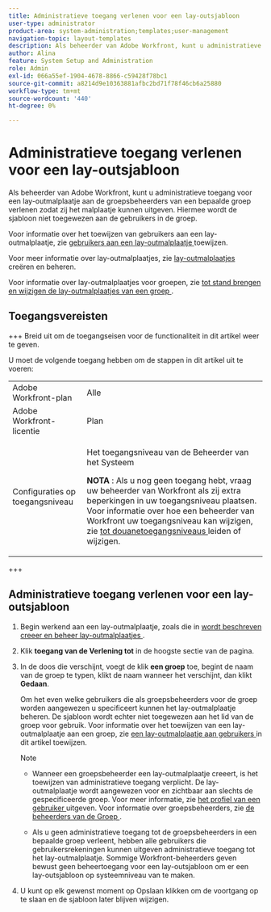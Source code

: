 ```yaml
---
title: Administratieve toegang verlenen voor een lay-outsjabloon
user-type: administrator
product-area: system-administration;templates;user-management
navigation-topic: layout-templates
description: Als beheerder van Adobe Workfront, kunt u administratieve toegang voor een lay-outmalplaatje aan de groepsbeheerders van een bepaalde groep verlenen zodat zij het malplaatje kunnen uitgeven. Hiermee wordt de sjabloon niet toegewezen aan de gebruikers in de groep.
author: Alina
feature: System Setup and Administration
role: Admin
exl-id: 066a55ef-1904-4678-8866-c59428f78bc1
source-git-commit: a8214d9e10363881afbc2bd71f78f46cb6a25880
workflow-type: tm+mt
source-wordcount: '440'
ht-degree: 0%

---
```


# Administratieve toegang verlenen voor een lay-outsjabloon

Als beheerder van Adobe Workfront, kunt u administratieve toegang voor een lay-outmalplaatje aan de groepsbeheerders van een bepaalde groep verlenen zodat zij het malplaatje kunnen uitgeven. Hiermee wordt de sjabloon niet toegewezen aan de gebruikers in de groep.

Voor informatie over het toewijzen van gebruikers aan een lay-outmalplaatje, zie [ gebruikers aan een lay-outmalplaatje ](../../../administration-and-setup/customize-workfront/use-layout-templates/assign-users-to-layout-template.md) toewijzen.

Voor meer informatie over lay-outmalplaatjes, zie [ lay-outmalplaatjes ](../../../administration-and-setup/customize-workfront/use-layout-templates/create-and-manage-layout-templates.md) creëren en beheren.

Voor informatie over lay-outmalplaatjes voor groepen, zie [ tot stand brengen en wijzigen de lay-outmalplaatjes van een groep ](../../../administration-and-setup/manage-groups/work-with-group-objects/create-and-modify-a-groups-layout-templates.md).

## Toegangsvereisten

+++ Breid uit om de toegangseisen voor de functionaliteit in dit artikel weer te geven.

U moet de volgende toegang hebben om de stappen in dit artikel uit te voeren:

<table style="table-layout:auto"> 
 <col> 
 <col> 
 <tbody> 
  <tr> 
   <td role="rowheader">Adobe Workfront-plan</td> 
   <td>Alle</td> 
  </tr> 
  <tr> 
   <td role="rowheader">Adobe Workfront-licentie</td> 
   <td>Plan</td> 
  </tr> 
  <tr> 
   <td role="rowheader">Configuraties op toegangsniveau</td> 
   <td><p>Het toegangsniveau van de Beheerder van het Systeem</p><p><b> NOTA </b>: Als u nog geen toegang hebt, vraag uw beheerder van Workfront als zij extra beperkingen in uw toegangsniveau plaatsen. Voor informatie over hoe een beheerder van Workfront uw toegangsniveau kan wijzigen, zie <a href="../../../administration-and-setup/add-users/configure-and-grant-access/create-modify-access-levels.md" class="MCXref xref"> tot douanetoegangsniveaus </a> leiden of wijzigen.</p> </td> 
  </tr> 
 </tbody> 
</table>

+++

## Administratieve toegang verlenen voor een lay-outsjabloon

1. Begin werkend aan een lay-outmalplaatje, zoals die in [ wordt beschreven creeer en beheer lay-outmalplaatjes ](../../../administration-and-setup/customize-workfront/use-layout-templates/create-and-manage-layout-templates.md).
1. Klik **toegang van de Verlening tot** in de hoogste sectie van de pagina.
1. In de doos die verschijnt, voegt de klik **een groep** toe, begint de naam van de groep te typen, klikt de naam wanneer het verschijnt, dan klikt **Gedaan**.

   Om het even welke gebruikers die als groepsbeheerders voor de groep worden aangewezen u specificeert kunnen het lay-outmalplaatje beheren. De sjabloon wordt echter niet toegewezen aan het lid van de groep voor gebruik. Voor informatie over het toewijzen van een lay-outmalplaatje aan een groep, zie [ een lay-outmalplaatje aan gebruikers ](../../../administration-and-setup/customize-workfront/use-layout-templates/assign-users-to-layout-template.md#assign) in dit artikel toewijzen.

   >[!NOTE]
   >
   >* Wanneer een groepsbeheerder een lay-outmalplaatje creeert, is het toewijzen van administratieve toegang verplicht. De lay-outmalplaatje wordt aangewezen voor en zichtbaar aan slechts de gespecificeerde groep. Voor meer informatie, zie [ het profiel van een gebruiker ](../../../administration-and-setup/add-users/create-and-manage-users/edit-a-users-profile.md) uitgeven. Voor informatie over groepsbeheerders, zie [ de beheerders van de Groep ](../../../administration-and-setup/manage-groups/group-roles/group-administrators.md).
   >   
   >* Als u geen administratieve toegang tot de groepsbeheerders in een bepaalde groep verleent, hebben alle gebruikers die gebruikersrekeningen kunnen uitgeven administratieve toegang tot het lay-outmalplaatje. Sommige Workfront-beheerders geven bewust geen beheertoegang voor een lay-outsjabloon om er een lay-outsjabloon op systeemniveau van te maken.

1. U kunt op elk gewenst moment op Opslaan klikken om de voortgang op te slaan en de sjabloon later blijven wijzigen.
